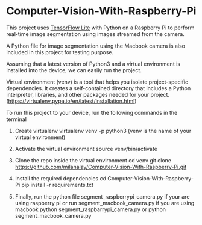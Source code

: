 # Computer-Vision-With-Raspberry-Pi

This project uses [TensorFlow Lite](https://tensorflow.org/lite) with Python on a Raspberry Pi to perform real-time image segmentation using images streamed from the camera.

A Python file for image segmentation using the Macbook camera is also included in this project for testing purpose.

Assuming that a latest version of Python3 and a virtual environment is installed into the device, we can easily run the project. 

Virtual environment (venv) is a tool that helps you isolate project-specific dependencies. It creates a self-contained directory that includes a Python interpreter, libraries, and other packages needed for your project.
(https://virtualenv.pypa.io/en/latest/installation.html)

To run this project to your device, run the following commands in the terminal
1. Create virtualenv
    virtualenv venv -p python3
    (venv is the name of your virtual environment)

2. Activate the virtual environment
    source venv/bin/activate

3. Clone the repo inside the virtual environment
    cd venv
    git clone https://github.com/milanalay/Computer-Vision-With-Raspberry-Pi.git

4. Install the required dependencies
    cd Computer-Vision-With-Raspberry-Pi
    pip install -r requirements.txt

5. Finally, run the python file segment_raspberrypi_camera.py if your are using raspberry pi or run segment_macbook_camera.py if you are using macbook
    python segment_raspbarrypi_camera.py
    or
    python segment_macbook_camera.py

